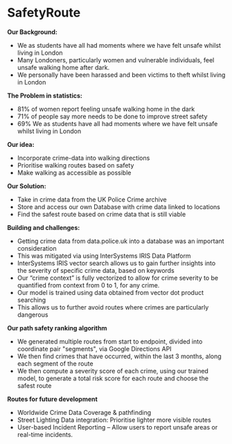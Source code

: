 # SafetyRoute

**Our Background:**

- We as students have all had moments where we have felt unsafe whilst living in London
- Many Londoners, particularly women and vulnerable individuals, feel unsafe walking home after dark.
- We personally have been harassed and been victims to theft whilst living in London

**The Problem in statistics:**

- 81% of women report feeling unsafe walking home in the dark
- 71% of people say more needs to be done to improve street safety
- 69% We as students have all had moments where we have felt unsafe whilst living in London

**Our idea:**

- Incorporate crime-data into walking directions
- Prioritise walking routes based on safety
- Make walking as accessible as possible

**Our Solution:**

- Take in crime data from the UK Police Crime archive
- Store and access our own Database with crime data linked to locations
- Find the safest route based on crime data that is still viable

**Building and challenges:**

- Getting crime data from data.police.uk into a database was an important consideration
- This was mitigated via using InterSystems IRIS Data Platform
- InterSystems IRIS vector search allows us to gain further insights into the severity of specific crime data, based on keywords
- Our “crime context” is fully vectorized to allow for crime severity to be quantified from context from 0 to 1, for any crime.
- Our model is trained using data obtained from vector dot product searching
- This allows us to further avoid routes where crimes are particularly dangerous

**Our path safety ranking algorithm**

- We generated multiple routes from start to endpoint, divided into coordinate pair "segments", via Google Directions API
- We then find crimes that have occurred, within the last 3 months, along each segment of the route
- We then compute a severity score of each crime, using our trained model, to generate a total risk score for each route and choose the safest route

**Routes for future development**

- Worldwide Crime Data Coverage & pathfinding
- Street Lighting Data integration: Prioritise lighter more visible routes
- User-based Incident Reporting – Allow users to report unsafe areas
or real-time incidents.

